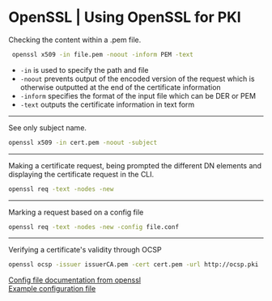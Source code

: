 # OpenSSL | Using OpenSSL for PKI
Checking the content within a .pem file. 
``` bash
 openssl x509 -in file.pem -noout -inform PEM -text
```
- `-in` is used to specify the path and file
- `-noout` prevents output of the encoded version of the request which is otherwise outputted at the end of the certificate information
- `-inform` specifies the format of the input file which can be DER or PEM
- `-text` outputs the certificate information in text form
---
See only subject name.
```bash
openssl x509 -in cert.pem -noout -subject
```
---
Making a certificate request, being prompted the different DN elements and displaying the certificate request in the CLI.
```bash
openssl req -text -nodes -new
```
---
Marking a request based on a config file
```bash
openssl req -text -nodes -new -config file.conf
```
---
Verifying a certificate's validity through OCSP
```bash
openssl ocsp -issuer issuerCA.pem -cert cert.pem -url http://ocsp.pki
```

[Config file documentation from openssl](https://www.openssl.org/docs/manmaster/man5/config.html)\
[Example configuration file](https://www.ibm.com/docs/en/hpvs/1.2.x?topic=reference-openssl-configuration-examples)
